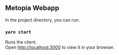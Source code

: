 ## Metopia Webapp

In the project directory, you can run:

### `yarn start`

Runs the client.\
Open [http://localhost:3000](http://localhost:3000) to view it in your browser.
